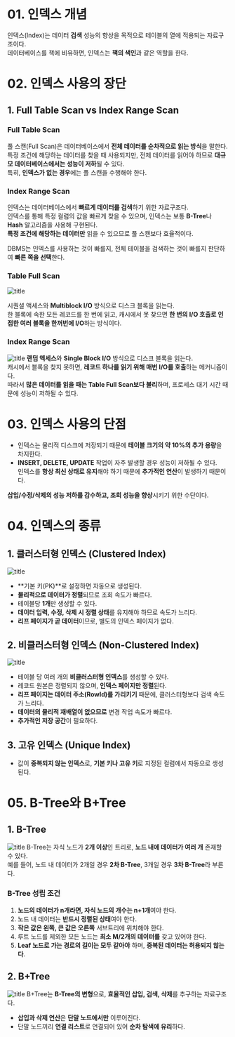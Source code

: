 # 01. 인덱스 개념
인덱스(Index)는 데이터 **검색** 성능의 향상을 목적으로 테이블의 열에 적용되는 자료구조이다.  
데이터베이스를 책에 비유하면, 인덱스는 **책의 색인**과 같은 역할을 한다.

# 02. 인덱스 사용의 장단

## 1. Full Table Scan vs Index Range Scan

### Full Table Scan
풀 스캔(Full Scan)은 데이터베이스에서 **전체 데이터를 순차적으로 읽는 방식**을 말한다.  
특정 조건에 해당하는 데이터를 찾을 때 사용되지만, 전체 데이터를 읽어야 하므로 **대규모 데이터베이스에서는 성능이 저하**될 수 있다.  
특히, **인덱스가 없는 경우**에는 풀 스캔을 수행해야 한다.

### Index Range Scan
인덱스는 데이터베이스에서 **빠르게 데이터를 검색**하기 위한 자료구조다.  
인덱스를 통해 특정 컬럼의 값을 빠르게 찾을 수 있으며, 인덱스는 보통 **B-Tree**나 **Hash** 알고리즘을 사용해 구현된다.  
**특정 조건에 해당하는 데이터만** 읽을 수 있으므로 풀 스캔보다 효율적이다.

DBMS는 인덱스를 사용하는 것이 빠를지, 전체 테이블을 검색하는 것이 빠를지 판단하여 **빠른 쪽을 선택**한다.

### Table Full Scan 
![title](https://img1.daumcdn.net/thumb/R1280x0/?scode=mtistory2&fname=https%3A%2F%2Fblog.kakaocdn.net%2Fdn%2FbthdjU%2FbtsAszMsbvY%2Fwy61Tz1j5abVpx1jKnk4Hk%2Fimg.png)   

시퀀셜 액세스와 **Multiblock I/O** 방식으로 디스크 블록을 읽는다.  
한 블록에 속한 모든 레코드를 한 번에 읽고, 캐시에서 못 찾으면 **한 번의 I/O 호출로 인접한 여러 블록을 한꺼번에 I/O**하는 방식이다.

### Index Range Scan
![title](https://img1.daumcdn.net/thumb/R1280x0/?scode=mtistory2&fname=https%3A%2F%2Fblog.kakaocdn.net%2Fdn%2FbI8Z0o%2FbtsArgGBVPC%2FelpHL8IncGVrUtJoAWTHi1%2Fimg.png)
**랜덤 액세스**와 **Single Block I/O** 방식으로 디스크 블록을 읽는다.  
캐시에서 블록을 찾지 못하면, **레코드 하나를 읽기 위해 매번 I/O를 호출**하는 메커니즘이다.  
따라서 **많은 데이터를 읽을 때는 Table Full Scan보다 불리**하며, 프로세스 대기 시간 때문에 성능이 저하될 수 있다.

# 03. 인덱스 사용의 단점
- 인덱스는 물리적 디스크에 저장되기 때문에 **테이블 크기의 약 10%의 추가 용량**을 차지한다.
- **INSERT, DELETE, UPDATE** 작업이 자주 발생할 경우 성능이 저하될 수 있다.  
  인덱스를 **항상 최신 상태로 유지**해야 하기 때문에 **추가적인 연산**이 발생하기 때문이다.
  
**삽입/수정/삭제의 성능 저하를 감수하고, 조회 성능을 향상**시키기 위한 수단이다.

# 04. 인덱스의 종류

## 1. 클러스터형 인덱스 (Clustered Index)
![title]( https://hudi.blog/static/bb7fd0469e3eb38aa3cbacb8d3c27e13/02d09/clustered-index.png )
- **기본 키(PK)**로 설정하면 자동으로 생성된다.
- **물리적으로 데이터가 정렬**되므로 조회 속도가 빠르다.
- 테이블당 **1개**만 생성할 수 있다.
- **데이터 입력, 수정, 삭제 시 정렬 상태**를 유지해야 하므로 속도가 느리다.
- **리프 페이지가 곧 데이터**이므로, 별도의 인덱스 페이지가 없다.

## 2. 비클러스터형 인덱스 (Non-Clustered Index)
![title](https://hudi.blog/static/1fd850943125d0ea5ae38595465673dd/02d09/non-clustered-index.png)

- 테이블 당 여러 개의 **비클러스터형 인덱스**를 생성할 수 있다.
- 레코드 원본은 정렬되지 않으며, **인덱스 페이지만 정렬**된다.
- **리프 페이지는 데이터 주소(RowId)를 가리키기** 때문에, 클러스터형보다 검색 속도가 느리다.
- **데이터의 물리적 재배열이 없으므로** 변경 작업 속도가 빠르다.
- **추가적인 저장 공간**이 필요하다.

## 3. 고유 인덱스 (Unique Index)
- 값이 **중복되지 않는 인덱스**로, **기본 키나 고유 키**로 지정된 컬럼에서 자동으로 생성된다.

# 05. B-Tree와 B+Tree

## 1. B-Tree
![title](https://img1.daumcdn.net/thumb/R1280x0/?scode=mtistory2&fname=https%3A%2F%2Fblog.kakaocdn.net%2Fdn%2Fy3nFx%2FbtrJp91qiHq%2FVkiki8GPrL2bbgBnsoJpoK%2Fimg.jpg)
B-Tree는 자식 노드가 **2개 이상**인 트리로, **노드 내에 데이터가 여러 개** 존재할 수 있다.  
예를 들어, 노드 내 데이터가 2개일 경우 **2차 B-Tree**, 3개일 경우 **3차 B-Tree**라 부른다.

### B-Tree 성립 조건
1. **노드의 데이터가 n개라면, 자식 노드의 개수는 n+1개**여야 한다.
2. 노드 내 데이터는 **반드시 정렬된 상태**여야 한다.
3. **작은 값은 왼쪽, 큰 값은 오른쪽** 서브트리에 위치해야 한다.
4. 루트 노드를 제외한 모든 노드는 **최소 M/2개의 데이터를** 갖고 있어야 한다.
5. **Leaf 노드로 가는 경로의 길이는 모두 같아야** 하며, **중복된 데이터는 허용되지 않는다**.

## 2. B+Tree
![title](https://velog.velcdn.com/images%2Femplam27%2Fpost%2Fbcbce100-d475-4cda-aebe-946d1813949c%2FB%ED%94%8C%EB%9F%AC%EC%8A%A4%20%ED%8A%B8%EB%A6%AC%20%EA%B8%B0%EB%B3%B8%20%ED%98%95%ED%83%9C.jpg)
B+Tree는 **B-Tree의 변형**으로, **효율적인 삽입, 검색, 삭제**를 추구하는 자료구조다.  
- **삽입과 삭제 연산**은 **단말 노드에서만** 이루어진다.
- 단말 노드끼리 **연결 리스트**로 연결되어 있어 **순차 탐색에 유리**하다.
